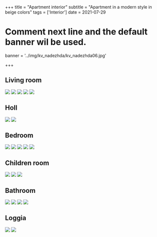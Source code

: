 +++
title = "Apartment interior"
subtitle = "Apartment in a modern style in beige colors"
tags = ['Interior']
date = 2021-07-29

# Comment next line and the default banner wil be used.
banner = '../img/kv_nadezhda/kv_nadezhda06.jpg'

+++

## Living room

![](/img/kv_nadezhda/kv_nadezhda05.jpg)
![](/img/kv_nadezhda/kv_nadezhda03.jpg)
![](/img/kv_nadezhda/kv_nadezhda01.jpg)
![](/img/kv_nadezhda/kv_nadezhda06.jpg)
![](/img/kv_nadezhda/kv_nadezhda04.jpg)

## Holl

![](/img/kv_nadezhda/kv_nadezhda02.jpg)
![](/img/kv_nadezhda/kv_nadezhda11.jpg)

## Bedroom

![](/img/kv_nadezhda/kv_nadezhda12.jpg)
![](/img/kv_nadezhda/kv_nadezhda13.jpg)
![](/img/kv_nadezhda/kv_nadezhda14.jpg)
![](/img/kv_nadezhda/kv_nadezhda15.jpg)
![](/img/kv_nadezhda/kv_nadezhda16.jpg)

## Children room

![](/img/kv_nadezhda/kv_nadezhda17.jpg)
![](/img/kv_nadezhda/kv_nadezhda18.jpg)
![](/img/kv_nadezhda/kv_nadezhda19.jpg)

## Bathroom

![](/img/kv_nadezhda/kv_nadezhda07.jpg)
![](/img/kv_nadezhda/kv_nadezhda08.jpg)
![](/img/kv_nadezhda/kv_nadezhda09.jpg)
![](/img/kv_nadezhda/kv_nadezhda10.jpg)

## Loggia

![](/img/kv_nadezhda/kv_nadezhda20.jpg)
![](/img/kv_nadezhda/kv_nadezhda21.jpg)
